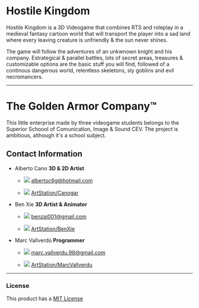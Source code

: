 # Hostile Kingdom

Hostile Kingdom is a 3D Videogame that combines RTS and roleplay in a medieval fantasy cartoon world that will transport the player into a sad land where every leaving creature is unfriendly & the sun never shines. 

The game will follow the adventures of an unkwnown knight and his company. Estrategical & parallel battles, lots of secret areas, treasures & customizable options are the basic stuff you will find, followed of a continous dangerous world, relentless skeletons, sly goblins and evil necromancers. 

------

# The Golden Armor Company™

This little enterprise made by three videogame students belongs to the Superior Schoool of Comunication, Image & Sound CEV.
The project is ambitious, although it's a school subject. 

## Contact Information

* Alberto Cano **3D & 2D Artist**

  * ![](https://github.com/GoldenArmor/HostileKingdom/blob/master/WikiResources/emailIcon.png) albertoc6g@hotmail.com

  * ![](https://github.com/GoldenArmor/HostileKingdom/blob/master/WikiResources/artstationIcon.png) 
[ArtStation/Canogar](https://www.artstation.com/canogar "ArtStation")

* Ben Xie **3D Artist & Animator**

  * ![](https://github.com/GoldenArmor/HostileKingdom/blob/master/WikiResources/emailIcon.png) benzai001@gmail.com

  * ![](https://github.com/GoldenArmor/HostileKingdom/blob/master/WikiResources/artstationIcon.png) 
[ArtStation/BenXie](https://www.artstation.com/benxie "ArtStation")

* Marc Vallverdú **Programmer**

  * ![](https://github.com/GoldenArmor/HostileKingdom/blob/master/WikiResources/emailIcon.png) marc.vallverdu.98@gmail.com

  * ![](https://github.com/GoldenArmor/HostileKingdom/blob/master/WikiResources/artstationIcon.png) 
[ArtStation/MarcVallverdu](https://www.artstation.com/quooler "ArtStation")

------

### License

This product has a [MIT License](https://github.com/GoldenArmor/HostileKingdom/blob/master/LICENSE "License")
